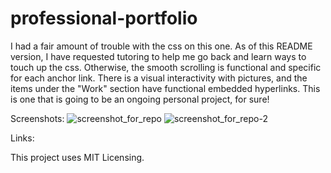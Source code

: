 # professional-portfolio

I had a fair amount of trouble with the css on this one. As of this README version, I have requested tutoring to help me go back and learn ways to touch up the css. Otherwise, the smooth scrolling is functional and specific for each anchor link. There is a visual interactivity with pictures, and the items under the "Work" section have functional embedded hyperlinks. This is one that is going to be an ongoing personal project, for sure! 

Screenshots: 
![screenshot_for_repo](https://user-images.githubusercontent.com/99297739/158512824-75fa3de2-f3c0-4c08-a7ea-66e3b93af553.PNG)
![screenshot_for_repo-2](https://user-images.githubusercontent.com/99297739/158512831-1ddb8699-9d41-4b8a-a54f-acfc9362b5b2.PNG)

Links: 

This project uses MIT Licensing. 
